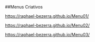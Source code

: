##Menus Criativos

https://raphael-bezerra.github.io/Menu01/

https://raphael-bezerra.github.io/Menu02/

https://raphael-bezerra.github.io/Menu03/

